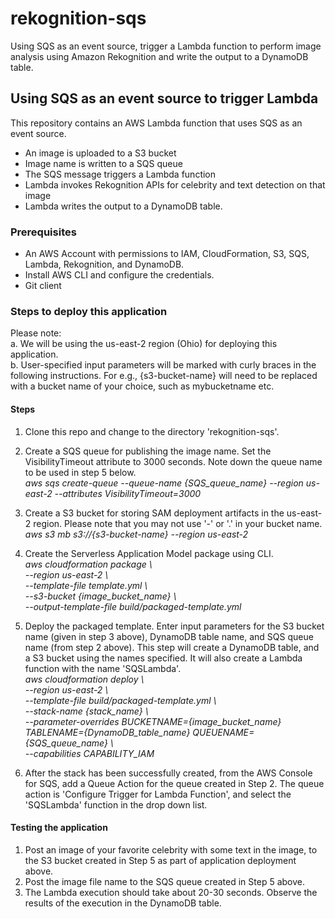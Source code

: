 # rekognition-sqs

Using SQS as an event source, trigger a Lambda function to perform image analysis using Amazon Rekognition and write the output to a DynamoDB table.



## Using SQS as an event source to trigger Lambda

This repository contains an AWS Lambda function that uses SQS as an event source.

- An image is uploaded to a S3 bucket
- Image name is written to a SQS queue
- The SQS message triggers a Lambda function
- Lambda invokes Rekognition APIs for celebrity and text detection on that image
- Lambda writes the output to a DynamoDB table.  

### Prerequisites
- An AWS Account with permissions to IAM, CloudFormation, S3, SQS, Lambda, Rekognition, and DynamoDB.
- Install AWS CLI and configure the credentials.
- Git client  

### Steps to deploy this application
Please note:   
a. We will be using the us-east-2 region (Ohio) for deploying this application.  
b. User-specified input parameters will be marked with curly braces in the following instructions. For e.g., {s3-bucket-name} will need to be replaced with a bucket name of your choice, such as mybucketname etc.  


#### Steps
1. Clone this repo and change to the directory 'rekognition-sqs'.  
  
2. Create a SQS queue for publishing the image name. Set the VisibilityTimeout attribute to 3000 seconds. Note down the queue name to be used in step 5 below.  
	*aws sqs create-queue --queue-name {SQS_queue_name} --region us-east-2 --attributes VisibilityTimeout=3000*  

3. Create a S3 bucket for storing SAM deployment artifacts in the us-east-2 region. Please note that you may not use '-' or '.' in your bucket name.  
	*aws s3 mb s3://{s3-bucket-name} --region us-east-2*  
      
4. Create the Serverless Application Model package using CLI.  
	*aws cloudformation package \  
	--region us-east-2 \  
	--template-file template.yml \  
	--s3-bucket {image_bucket_name} \  
	--output-template-file build/packaged-template.yml*  
      
5. Deploy the packaged template. Enter input parameters for the S3 bucket name (given in step 3 above), DynamoDB table name, and SQS queue name (from step 2 above). This step will create a DynamoDB table, and a S3 bucket using the names specified. It will also create a Lambda function with the name 'SQSLambda'.  
	*aws cloudformation deploy \  
	--region us-east-2 \  
	--template-file build/packaged-template.yml \  
	--stack-name {stack_name} \  
	--parameter-overrides BUCKETNAME={image_bucket_name} TABLENAME={DynamoDB_table_name} QUEUENAME={SQS_queue_name} \  
	--capabilities CAPABILITY_IAM*  
  
6. After the stack has been successfully created, from the AWS Console for SQS, add a Queue Action for the queue created in Step 2. The queue action is 'Configure Trigger for Lambda Function', and select the 'SQSLambda' function in the drop down list.  

#### Testing the application
1. Post an image of your favorite celebrity with some text in the image, to the S3 bucket created in Step 5 as part of application deployment above.  
2. Post the image file name to the SQS queue created in Step 5 above.  
3. The Lambda execution should take about 20-30 seconds. Observe the results of the execution in the DynamoDB table. 